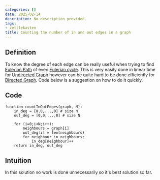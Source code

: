 ```yaml
---
categories: []
date: 2025-02-14
description: No description provided.
tags:
- zettlekasten
title: Counting the number of in and out edges in a graph
---
```


## Definition

To know the degree of each edge can be really useful when trying to find [Eulerian Path](Eulerian%20Path.md) of even [Eulerian cycle](Eulerian%20cycle.md). This is very easily done in linear time for [Undirected Graph](Undirected%20Graph.md) however can be quite hard to be done efficiently for [Directed Graph](Directed%20Graph.md). Code below is a suggestion on how to do it quickly.

## Code

```pseudo
function countInOutEdges(graph, N):
	in_deg = [0,0,...,0] # size N
	out_deg = [0,0,...,0] # size N

	for (i=0;i<N;i++):
		neighbours = graph[i]
		out_deg[i] = len(neighbours)
		for neighbour in neighbours:
			in_deg[neighbour]++	
	return in_deg, out_deg
```

## Intuition

In this solution no work is done unnecessarily so it's best solution so far.